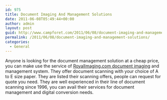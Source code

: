 ```yaml
---
id: 975
title: Document Imaging And Management Solutions
date: 2011-06-08T05:49:44+00:00
author: admin
layout: post
guid: http://www.campforet.com/2011/06/08/document-imaging-and-management-solutions/
permalink: /2011/06/08/document-imaging-and-management-solutions/
categories:
  - General
---
```

Anyone is looking for the document management solution at a cheap price, you can make use the service of [RoyalImaging.com document imaging](http://www.royalimaging.com/) and management system. They offer document scanning with your choice of A to E size paper. They are listed their scanning offers, people can request for quote you need. They are well experienced in their line of document scanning since 1996, you can avail their services for document management and digital conversion needs.